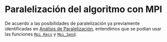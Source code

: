# Paralelización del algoritmo con MPI

De acuerdo a las posibilidades de paralelización ya previamente identificadas en [Análisis de Paralelización](pcam.md), entendimos que se podian usar las funciones [```Mpi Recv```](https://www.mpich.org/static/docs/latest/www3/MPI_Recv.html) y [```Mpi_Send```](https://www.mpich.org/static/docs/latest/www3/MPI_Send.html).
